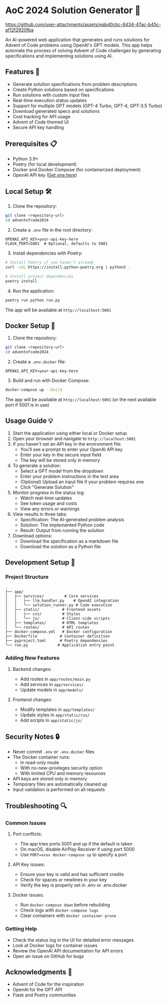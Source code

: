 # AoC 2024 Solution Generator 🎄

https://github.com/user-attachments/assets/eabd0cbc-8434-47ac-b45c-af12f2920fba

An AI-powered web application that generates and runs solutions for Advent of Code problems using OpenAI's GPT models. This app helps automate the process of solving Advent of Code challenges by generating specifications and implementing solutions using AI.

## Features 🌟

- Generate solution specifications from problem descriptions
- Create Python solutions based on specifications
- Run solutions with custom input files
- Real-time execution status updates
- Support for multiple GPT models (GPT-4 Turbo, GPT-4, GPT-3.5 Turbo)
- Download generated specs and solutions
- Cost tracking for API usage
- Advent of Code themed UI
- Secure API key handling

## Prerequisites 📋

- Python 3.9+
- Poetry (for local development)
- Docker and Docker Compose (for containerized deployment)
- OpenAI API key ([Get one here](https://platform.openai.com/api-keys))

## Local Setup 🛠️

1. Clone the repository:
```bash
git clone <repository-url>
cd adventofcode2024
```

2. Create a `.env` file in the root directory:
```env
OPENAI_API_KEY=your-api-key-here
FLASK_PORT=5001  # Optional, defaults to 5001
```

3. Install dependencies with Poetry:
```bash
# Install Poetry if you haven't already
curl -sSL https://install.python-poetry.org | python3 -

# Install project dependencies
poetry install
```

4. Run the application:
```bash
poetry run python run.py
```

The app will be available at `http://localhost:5001`

## Docker Setup 🐳

1. Clone the repository:
```bash
git clone <repository-url>
cd adventofcode2024
```

2. Create a `.env.docker` file:
```env
OPENAI_API_KEY=your-api-key-here
```

3. Build and run with Docker Compose:
```bash
docker-compose up --build
```

The app will be available at `http://localhost:5001` (or the next available port if 5001 is in use)

## Usage Guide 💡

1. Start the application using either local or Docker setup
2. Open your browser and navigate to `http://localhost:5001`
3. If you haven't set an API key in the environment file:
   - You'll see a prompt to enter your OpenAI API key
   - Enter your key in the secure input field
   - The key will be stored only in memory
4. To generate a solution:
   - Select a GPT model from the dropdown
   - Enter your problem instructions in the text area
   - (Optional) Upload an input file if your problem requires one
   - Click "Generate Solution"
5. Monitor progress in the status log:
   - Watch real-time updates
   - See token usage and costs
   - View any errors or warnings
6. View results in three tabs:
   - Specification: The AI-generated problem analysis
   - Solution: The implemented Python code
   - Result: Output from running the solution
7. Download options:
   - Download the specification as a markdown file
   - Download the solution as a Python file

## Development Setup 🔧

### Project Structure
```
.
├── app/
│   ├── services/         # Core services
│   │   ├── llm_handler.py    # OpenAI integration
│   │   └── solution_runner.py # Code execution
│   ├── static/          # Frontend assets
│   │   ├── css/         # Styles
│   │   └── js/          # Client-side scripts
│   ├── templates/       # HTML templates
│   └── routes/          # API routes
├── docker-compose.yml   # Docker configuration
├── Dockerfile          # Container definition
├── pyproject.toml      # Poetry dependencies
└── run.py             # Application entry point
```

### Adding New Features
1. Backend changes:
   - Add routes in `app/routes/main.py`
   - Add services in `app/services/`
   - Update models in `app/models/`

2. Frontend changes:
   - Modify templates in `app/templates/`
   - Update styles in `app/static/css/`
   - Add scripts in `app/static/js/`

## Security Notes 🔒

- Never commit `.env` or `.env.docker` files
- The Docker container runs:
  - In read-only mode
  - With no-new-privileges security option
  - With limited CPU and memory resources
- API keys are stored only in memory
- Temporary files are automatically cleaned up
- Input validation is performed on all requests

## Troubleshooting 🔍

### Common Issues

1. Port conflicts:
   - The app tries ports 5001 and up if the default is taken
   - On macOS, disable AirPlay Receiver if using port 5000
   - Use `PORT=xxxx docker-compose up` to specify a port

2. API Key issues:
   - Ensure your key is valid and has sufficient credits
   - Check for spaces or newlines in your key
   - Verify the key is properly set in .env or .env.docker

3. Docker issues:
   - Run `docker-compose down` before rebuilding
   - Check logs with `docker-compose logs`
   - Clear containers with `docker container prune`

### Getting Help

- Check the status log in the UI for detailed error messages
- Look at Docker logs for container issues
- Review the OpenAI API documentation for API errors
- Open an issue on GitHub for bugs

## Acknowledgments 👏

- Advent of Code for the inspiration
- OpenAI for the GPT API
- Flask and Poetry communities
